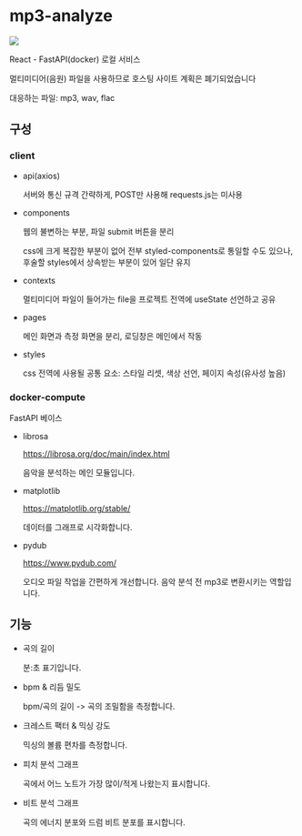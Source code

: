 # mp3-analyze

![](test.webp)

React - FastAPI(docker) 로컬 서비스

멀티미디어(음원) 파일을 사용하므로 호스팅 사이트 계획은 폐기되었습니다

대응하는 파일: mp3, wav, flac

## 구성

### client

- api(axios)

  서버와 통신 규격 간략하게, POST만 사용해 requests.js는 미사용

- components

  웹의 불변하는 부분, 파일 submit 버튼을 분리

  css에 크게 복잡한 부분이 없어 전부 styled-components로 통일할 수도 있으나, 후술할 styles에서 상속받는 부분이 있어 일단 유지

- contexts

  멀티미디어 파일이 들어가는 file을 프로젝트 전역에 useState 선언하고 공유

- pages

  메인 화면과 측정 화면을 분리, 로딩창은 메인에서 작동

- styles

  css 전역에 사용될 공통 요소: 스타일 리셋, 색상 선언, 페이지 속성(유사성 높음)

### docker-compute

FastAPI 베이스

- librosa

  https://librosa.org/doc/main/index.html

  음악을 분석하는 메인 모듈입니다.

- matplotlib

  https://matplotlib.org/stable/

  데이터를 그래프로 시각화합니다.

- pydub

  https://www.pydub.com/

  오디오 파일 작업을 간편하게 개선합니다. 음악 분석 전 mp3로 변환시키는 역할입니다.

## 기능

- 곡의 길이

  분:초 표기입니다.

- bpm & 리듬 밀도

  bpm/곡의 길이 -> 곡의 조밀함을 측정합니다.

- 크레스트 팩터 & 믹싱 강도

  믹싱의 볼륨 편차를 측정합니다.

- 피치 분석 그래프

  곡에서 어느 노트가 가장 많이/적게 나왔는지 표시합니다.

- 비트 분석 그래프

  곡의 에너지 분포와 드럼 비트 분포를 표시합니다.
